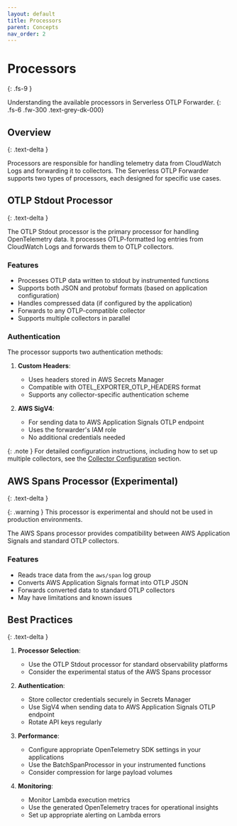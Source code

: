 ```yaml
---
layout: default
title: Processors
parent: Concepts
nav_order: 2
---
```


# Processors
{: .fs-9 }

Understanding the available processors in Serverless OTLP Forwarder.
{: .fs-6 .fw-300 .text-grey-dk-000}

## Overview
{: .text-delta }

Processors are responsible for handling telemetry data from CloudWatch Logs and forwarding it to collectors. The Serverless OTLP Forwarder supports two types of processors, each designed for specific use cases.

## OTLP Stdout Processor
{: .text-delta }

The OTLP Stdout processor is the primary processor for handling OpenTelemetry data. It processes OTLP-formatted log entries from CloudWatch Logs and forwards them to OTLP collectors.

### Features
- Processes OTLP data written to stdout by instrumented functions
- Supports both JSON and protobuf formats (based on application configuration)
- Handles compressed data (if configured by the application)
- Forwards to any OTLP-compatible collector
- Supports multiple collectors in parallel

### Authentication
The processor supports two authentication methods:
1. **Custom Headers**:
   - Uses headers stored in AWS Secrets Manager
   - Compatible with OTEL_EXPORTER_OTLP_HEADERS format
   - Supports any collector-specific authentication scheme

2. **AWS SigV4**:
   - For sending data to AWS Application Signals OTLP endpoint
   - Uses the forwarder's IAM role
   - No additional credentials needed

{: .note }
For detailed configuration instructions, including how to set up multiple collectors, see the [Collector Configuration](../getting-started/configuration#collector-configuration) section.

## AWS Spans Processor (Experimental)
{: .text-delta }

{: .warning }
This processor is experimental and should not be used in production environments.

The AWS Spans processor provides compatibility between AWS Application Signals and standard OTLP collectors.

### Features
- Reads trace data from the `aws/span` log group
- Converts AWS Application Signals format into OTLP JSON
- Forwards converted data to standard OTLP collectors
- May have limitations and known issues

## Best Practices
{: .text-delta }

1. **Processor Selection**:
   - Use the OTLP Stdout processor for standard observability platforms
   - Consider the experimental status of the AWS Spans processor

2. **Authentication**:
   - Store collector credentials securely in Secrets Manager
   - Use SigV4 when sending data to AWS Application Signals OTLP endpoint
   - Rotate API keys regularly

3. **Performance**:
   - Configure appropriate OpenTelemetry SDK settings in your applications
   - Use the BatchSpanProcessor in your instrumented functions
   - Consider compression for large payload volumes

4. **Monitoring**:
   - Monitor Lambda execution metrics
   - Use the generated OpenTelemetry traces for operational insights
   - Set up appropriate alerting on Lambda errors
